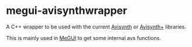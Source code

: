 # megui-avisynthwrapper

A C++ wrapper to be used with the current [Avisynth](http://avisynth.nl/) or [Avisynth+](https://github.com/AviSynth/AviSynthPlus) libraries. 

This is mainly used in [MeGUI](https://github.com/Kurtnoise-zeus/megui) to get some internal avs functions.
